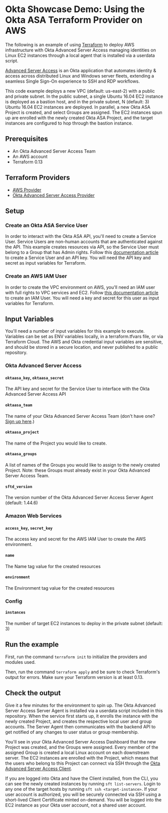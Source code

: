 # Okta Showcase Demo: Using the Okta ASA Terraform Provider on AWS

The following is an example of using [Terraform](https://www.terraform.io/) to deploy AWS infrastructure with Okta Advanced Server Access managing identities on Linux EC2 instances through a local agent that is installed via a userdata script.

[Advanced Server Access](https://www.okta.com/products/advanced-server-access/) is an Okta application that automates identity & access across distributed Linux and Windows server fleets, extending a seamless Single Sign-On experience to SSH and RDP workflows.

This code example deploys a new VPC (default: us-east-2) with a public and private subnet. In the public subnet, a single Ubuntu 16.04 EC2 instance is deployed as a bastion host, and in the private subnet, N (default: 3) Ubuntu 16.04 EC2 instances are deployed. In parallel, a new Okta ASA Project is created, and select Groups are assigned. The EC2 instances spun up are enrolled with the newly created Okta ASA Project, and the target instances are configured to hop through the bastion instance.

## Prerequisites

- An Okta Advanced Server Access Team
- An AWS account 
- Terraform 0.13

## Terraform Providers

- [AWS Provider](https://github.com/terraform-providers/terraform-provider-aws)
- [Okta Advanced Server Access Provider](https://github.com/oktadeveloper/terraform-provider-oktaasa)

## Setup

### Create an Okta ASA Service User

In order to interact with the Okta ASA API, you'll need to create a Service User. Service Users are non-human accounts that are authenticated against the API. This example creates resources via API, so the Service User must belong to a Group that has Admin rights. Follow this [documentation article](https://help.okta.com/en/prod/Content/Topics/Adv_Server_Access/docs/service-users.htm) to create a Service User and an API key. You will need the API key and secret as input variables for Terraform.

### Create an AWS IAM User

In order to create the VPC environment on AWS, you'll need an IAM user with full rights to VPC services and EC2. Follow [this documentation article](https://docs.aws.amazon.com/IAM/latest/UserGuide/id_users_create.html) to create an IAM User. You will need a key and secret for this user as input variables for Terraform.

## Input Variables

You'll need a number of input variables for this example to execute. Variables can be set as ENV variables locally, in a terraform.tfvars file, or via Terraform Cloud. The AWS and Okta credential input variables are sensitive, and should be stored in a secure location, and never published to a public repository.

### Okta Advanced Server Access

#### `oktaasa_key`, `oktaasa_secret`

The API key and secret for the Service User to interface with the Okta Advanced Server Access API

#### `oktaasa_team`

The name of your Okta Advanced Server Access Team (don't have one? [Sign up here](https://app.scaleft.com/p/signup).)

#### `oktaasa_project`

The name of the Project you would like to create. 

#### `oktaasa_groups`

A list of names of the Groups you would like to assign to the newly created Project. Note: these Groups must already exist in your Okta Advanced Server Access Team.

#### `sftd_version`

The version number of the Okta Advanced Server Access Server Agent (default: 1.44.6)

### Amazon Web Services

#### `access_key`, `secret_key`

The access key and secret for the AWS IAM User to create the AWS environment.

#### `name`

The Name tag value for the created resources

#### `environment`

The Environment tag value for the created resources

### Config

#### `instances`

The number of target EC2 instances to deploy in the private subnet (default: 3)

## Run the example

First, run the command `terraform init` to initialize the providers and modules used.

Then, run the command `terraform apply` and be sure to check Terraform's output for errors. Make sure your Terraform version is at least 0.13.

## Check the output

Give it a few minutes for the environment to spin up. The Okta Advanced Server Access Server Agent is installed via a userdata script included in this repository. When the service first starts up, it enrolls the instance with the newly created Project, and creates the respective local user and group accounts. The Server Agent then communicates with the backend API to get notified of any changes to user status or group membership.

You'll see in your Okta Advanced Server Access Dashboard that the new Project was created, and the Groups were assigned. Every member of the assigned Group is created a local Linux account on each downstream server. The EC2 instances are enrolled with the Project, which means that the users who belong to this Project can connect via SSH through the [Okta Advanced Server Access Client](https://help.okta.com/en/prod/Content/Topics/Adv_Server_Access/docs/sft.htm).

If you are logged into Okta and have the Client installed, from the CLI, you can see the newly created instances by running `sft list-servers`. Login to any one of the target hosts by running `sft ssh <target-instance>`. If your user account is authorized, you will be securely connected via SSH using a short-lived Client Certificate minted on-demand. You will be logged into the EC2 instance as your Okta user account, not a shared user account.








